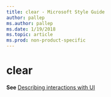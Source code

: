 ```yaml
---
title: clear - Microsoft Style Guide
author: pallep
ms.author: pallep
ms.date: 1/19/2018
ms.topic: article
ms.prod: non-product-specific
---
```


# clear

**See** [Describing interactions with UI](../../procedures-instructions/describing-interactions-with-ui.md)

